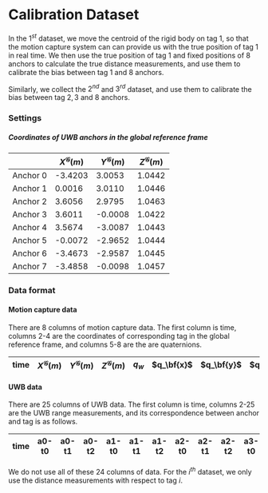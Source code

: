 # Calibration Dataset

In the $1^{st}$ dataset, we move the centroid of the rigid body on tag $1$, so that the motion capture system can can provide us with the true position of tag $1$ in real time. We then use the true position of tag $1$ and fixed positions of 8 anchors to calculate the true distance measurements, and use them to calibrate the bias between tag $1$ and 8 anchors.

Similarly, we collect the $2^{nd}$ and $3^{rd}$ dataset,  and use them to calibrate the bias between tag $2,3$ and 8 anchors.



### Settings

##### Coordinates of UWB anchors in the global reference frame

|          | $X^{\mathcal{G}}(m)$ | $Y^{\mathcal{G}}(m)$ | $Z^{\mathcal{G}}(m)$ |
| -------- | -------------------- | -------------------- | -------------------- |
| Anchor 0 | -3.4203              | 3.0053               | 1.0442               |
| Anchor 1 | 0.0016               | 3.0110               | 1.0446               |
| Anchor 2 | 3.6056               | 2.9795               | 1.0463               |
| Anchor 3 | 3.6011               | -0.0008              | 1.0422               |
| Anchor 4 | 3.5674               | -3.0087              | 1.0443               |
| Anchor 5 | -0.0072              | -2.9652              | 1.0444               |
| Anchor 6 | -3.4673              | -2.9587              | 1.0445               |
| Anchor 7 | -3.4858              | -0.0098              | 1.0457               |

### Data format

#### Motion capture data

There are 8 columns of motion capture data. The first column is time,  columns 2-4 are the coordinates of corresponding tag in the global reference frame, and columns 5-8 are the  are quaternions.

| time | $X^{\mathcal{G}}(m)$ | $Y^{\mathcal{G}}(m)$ | $Z^{\mathcal{G}}(m)$ | $q_w$ | $q_\bf{x}$ | $q_\bf{y}$ | $q_\bf{z}$ |
| :--: | :------------------: | :------------------: | :------------------: | :---: | :--------: | :--------: | :--------: |

#### UWB data

There are 25 columns of UWB data. The first column is time,  columns 2-25 are the UWB range measurements, and  its correspondence between anchor and tag is as follows. 

| time | a0-t0 | a0-t1 | a0-t2 | a1-t0 | a1-t1 | a1-t2 | a2-t0 | a2-t1 | a2-t2 | a3-t0 | a3-t1 | a3-t2 | a4-t0 | a4-t1 | a4-t2 | a5-t0 | a5-t1 | a5-t2 | a6-t0 | a6-t1 | a6-t2 | a7-t0 | a7-t1 | a7-t2 |
| :--: | :---: | :---: | :---: | :---: | :---: | :---: | :---: | :---: | :---: | :---: | :---: | :---: | :---: | :---: | :---: | :---: | :---: | :---: | :---: | :---: | :---: | :---: | :---: | :---: |

We do not use all of these 24 columns of data. For the $i^{th}$ dataset, we only use the distance measurements with respect to tag  $i$.
